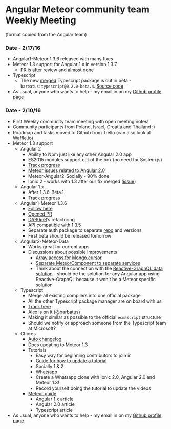 
# Angular Meteor community team Weekly Meeting
(format copied from the Angular team)

### Date - 2/17/16
* Angular1-Meteor 1.3.6 released with many fixes
* Meteor 1.3 support for Angular 1.x in version 1.3.7
    * [PR](https://github.com/Urigo/angular-meteor/pull/1239) is after review and almost done
* Typescript
    * The new [merged](https://github.com/urigo/angular2-meteor/issues?utf8=%E2%9C%93&q=label%3A%22component%3A+build%3Atypescript%22+) Typescript package is out in beta - `barbatus:typescript@0.2.0-beta.4`.  [Source code](https://github.com/barbatus/typescript)
* As usual, anyone who wants to help - my email in on my [Github profile page](https://github.com/urigo/)

### Date - 2/10/16
* First Weekly community team meeting with open meeting notes!
* Community participants from Poland, Israel, Croatia and Thailand :)
* Roadmap and tasks moved to Github from Trello  (can also look at [Waffle.io](https://waffle.io/Urigo/angular-meteor))
* Meteor 1.3 support
    * Angular 2
        * Ability to Npm just like any other Angular 2.0 app
        * ES2015 modules support out of the box (no need for System.js)
        * [Track progress](https://github.com/Urigo/angular2-meteor/issues?utf8=%E2%9C%93&q=label%3A%22code+review%3A+0.5.0+milestone%22+)
        * [Meteor issues related to Angular 2.0](https://github.com/meteor/meteor/labels/Project%3AAngular)
        * Meteor-Angular2-Socially - 90% done
        * Ionic 2 - works with 1.3 after our fix merged ([issue](https://github.com/driftyco/ionic/pull/5367))
    * Angular 1.x
        * After 1.3.6-Beta.1
        * [Track progress](https://github.com/Urigo/angular-meteor/issues/1178)
    * Angular1-Meteor 1.3.6
        * [Follow here](https://github.com/Urigo/angular-meteor/issues?utf8=%E2%9C%93&q=milestone%3A1.3.6-beta.1+)
        * [Opened PR](https://github.com/Urigo/angular-meteor/pull/1216)
        * [DAB0mB](https://github.com/DAB0mB/)’s refactoring
        * API compatible with 1.3.5
        * Separate auth package to separate [repo](https://github.com/Urigo/angular-meteor-auth) and versions
        * First beta should be released tomorrow
    * Angular2-Meteor-Data
        * Works great for current apps
        * Discussions about possible improvements
            * [Array access for Mongo.cursor](https://github.com/Urigo/angular2-meteor/issues/143)
            * [Separate MeteorComponent to separate services](https://github.com/Urigo/angular2-meteor/issues/142)
            * Think about the connection with the [Reactive-GraphQL data solution](http://info.meteor.com/blog/reactive-graphql) - should be the solution for any Angular app using Reactive-GraphQL because it won’t be a Meteor specific solution
    * Typescript
        * Merge all existing compilers into one official package
        * All the other Typescript package manager are on board with us
        * [Track here](https://github.com/urigo/angular2-meteor/issues?utf8=%E2%9C%93&q=label%3A%22component%3A+build%3Atypescript%22+)
        * Alex is on it ([@barbatus](https://github.com/barbatus))
        * Making it similar as possible to the official `ecmascript` structure
        * Should we notify or approach someone from the Typescript team at Microsoft?
    * Chores
        * [Auto changelog](https://github.com/Urigo/angular-meteor/issues/1210)
        * Docs updating to Meteor 1.3
        * Tutorials
            * Easy way for beginning contributors to join in
            * [Guide for how to update a tutorial](https://github.com/Urigo/meteor-angular-socially/blob/master/EDIT_THIS_TUTORIAL.md)
            * Socially 1 & 2
            * Whatsapp
            * Create a Whatsapp clone with Ionic 2.0, Angular 2.0 and Meteor 1.3!
            * Record yourself doing the tutorial to update the videos
        * [Meteor guide](http://guide.meteor.com/)
            * Angular 1.x article
            * Angular 2.0 article
            * Typescript article
* As usual, anyone who wants to help - my email in on my [Github profile page](https://github.com/urigo/)

